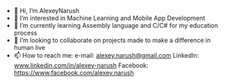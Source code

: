 - 👋 Hi, I’m AlexeyNarush
- 👀 I’m interested in Machine Learning and Mobile App Development
- 🌱 I’m currently learning Assembly language and C/C# for my education process
- 💞️ I’m looking to collaborate on projects made to make a difference in human live
- 📫 How to reach me: 
  e-mail: alexey.narush@gmail.com
  LinkedIn: www.linkedin.com/in/alexey-narush
  Facebook: https://www.facebook.com/alexey.narush

<!---
AlexeyNarush/AlexeyNarush is a ✨ special ✨ repository because its `README.md` (this file) appears on your GitHub profile.
You can click the Preview link to take a look at your changes.
--->
